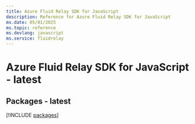 ```yaml
---
title: Azure Fluid Relay SDK for JavaScript
description: Reference for Azure Fluid Relay SDK for JavaScript
ms.date: 05/01/2025
ms.topic: reference
ms.devlang: javascript
ms.service: fluidrelay
---
```

# Azure Fluid Relay SDK for JavaScript - latest
## Packages - latest
[!INCLUDE [packages](fluid-relay-index.md)]